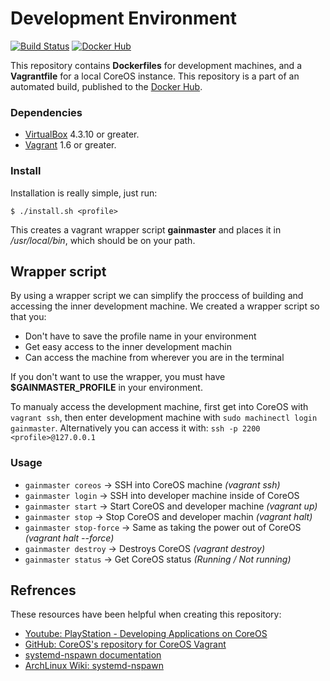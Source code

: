 # Development Environment

[![Build Status](http://jenkins.hesjevik.im/buildStatus/icon?job=development-environment)](http://jenkins.hesjevik.im/job/development-environment/) [![Docker Hub](https://img.shields.io/badge/docker-ready-blue.svg?style=plastic)][docker_hub_repository]

This repository contains **Dockerfiles** for development machines, and a **Vagrantfile** for a local CoreOS instance. This repository is a part of an automated build, published to the [Docker Hub][docker_hub_repository].

[docker_hub_repository]: https://registry.hub.docker.com/u/bachelorthesis/development-environment/

### Dependencies

* [VirtualBox][virtualbox] 4.3.10 or greater.
* [Vagrant][vagrant] 1.6 or greater.

[virtualbox]: https://www.virtualbox.org/
[vagrant]: https://www.vagrantup.com/

### Install

Installation is really simple, just run:

    $ ./install.sh <profile>

This creates a vagrant wrapper script **gainmaster** and places it in */usr/local/bin*, which should be on your path.

## Wrapper script

By using a wrapper script we can simplify the proccess of building and accessing the inner development machine. We created a wrapper script so that you:

- Don't have to save the profile name in your environment
- Get easy access to the inner development machin
- Can access the machine from wherever you are in the terminal

If you don't want to use the wrapper, you must have **$GAINMASTER_PROFILE** in your environment.

To manualy access the development machine, first get into CoreOS with `vagrant ssh`, then enter development machine with `sudo machinectl login gainmaster`. Alternatively you can access it with: `ssh -p 2200 <profile>@127.0.0.1`

### Usage

* `gainmaster coreos` -> SSH into CoreOS machine *(vagrant ssh)*
* `gainmaster login` -> SSH into developer machine inside of CoreOS
* `gainmaster start` -> Start CoreOS and developer machine *(vagrant up)*
* `gainmaster stop` ->  Stop CoreOS and developer machin *(vagrant halt)*
* `gainmaster stop-force` ->  Same as taking the power out of CoreOS *(vagrant halt --force)*
* `gainmaster destroy` ->  Destroys CoreOS *(vagrant destroy)*
* `gainmaster status` -> Get CoreOS status *(Running / Not running)*

## Refrences

These resources have been helpful when creating this repository:

* [Youtube: PlayStation - Developing Applications on CoreOS][playstation_developing_applications_on_coreos]
* [GitHub: CoreOS's repository for CoreOS Vagrant][github_repository_coreos_coreos_vagrant]
* [systemd-nspawn documentation][systemd-nspawn_documentation]
* [ArchLinux Wiki: systemd-nspawn][archlinux_wiki_systemd_nspawn]

[playstation_developing_applications_on_coreos]: https://www.youtube.com/watch?v=M9hBsRUeRdg
[github_repository_coreos_coreos_vagrant]: https://github.com/coreos/coreos-vagrant
[archlinux_wiki_systemd_nspawn]: https://wiki.archlinux.org/index.php/Systemd-nspawn
[systemd-nspawn_documentation]: http://www.freedesktop.org/software/systemd/man/systemd-nspawn.html